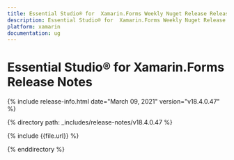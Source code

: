 ```yaml
---
title: Essential Studio® for  Xamarin.Forms Weekly Nuget Release Release Notes  
description: Essential Studio® for  Xamarin.Forms Weekly Nuget Release Release Notes  
platform: xamarin
documentation: ug
---
```


# Essential Studio® for  Xamarin.Forms  Release Notes  

{% include release-info.html date="March 09, 2021"  version="v18.4.0.47" %} 


{% directory path: _includes/release-notes/v18.4.0.47
 %}

{% include {{file.url}} %}

{% enddirectory %}